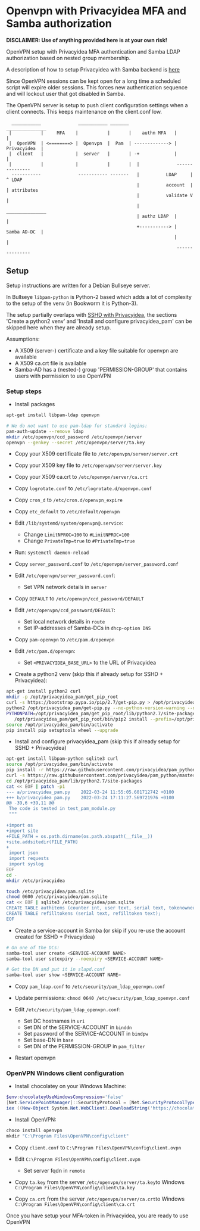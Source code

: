 # Openvpn with Privacyidea MFA and Samba authorization

**DISCLAIMER: Use of anything provided here is at your own risk!**

OpenVPN setup with Privacyidea MFA authentication and Samba LDAP authorization based on nested group membership.

A description of how to setup Privacyidea with Samba backend is [here](../privacyidea/README.md)


Since OpenVPN sessions can be kept open for a long time a scheduled script will expire older sessions. 
This forces new authentication sequence and will lockout user that got disabled in Samba. 

The OpenVPN server is setup to push client configuration settings when a client connects. 
This keeps maintenance on the client.conf low.

```text
  ___________              ___________ _______                  _______________  
 |           |     MFA    |           |       |    authn MFA   |               | 
 |  OpenVPN  | <========> |  Openvpn  |  Pam  | -------------> |  Privacyidea  | 
 |  client   |            |  server   |       | -+             |               | 
 |           |            |           |       |  |              ---------------  
  -----------              ----------- -------   |          LDAP     |  ^ LDAP
                                                 |          account  |  | attributes
                                                 |          validate V  |           
                                                 |              _______________  
                                                 | authz LDAP  |               | 
                                                 +-----------> |  Samba AD-DC  | 
                                                               |               | 
                                                                ---------------  
```


## Setup

Setup instructions are written for a Debian Bullseye server.

In Bullseye `libpam-python` is Python-2 based which adds a lot of complexity to the setup of the venv (in Bookworm it is Python-3). 

The setup partially overlaps with [SSHD with Privacyidea](../sshd_privacyidea/README.md), the sections 
'Create a python2 venv' and 'Install and configure privacyidea_pam' can be skipped here when they are already setup.

Assumptions:
- A X509 (server-) certificate and a key file suitable for openvpn are available
- A X509 ca.crt file is available
- Samba-AD has a (nested-) group 'PERMISSION-GROUP' that contains users with permission to use OpenVPN 

### Setup steps

- Install packages

```bash
apt-get install libpam-ldap openvpn

# We do not want to use pam-ldap for standard logins:
pam-auth-update --remove ldap
mkdir /etc/openvpn/ccd_password /etc/openvpn/server
openvpn --genkey --secret /etc/openvpn/server/ta.key
```

- Copy your X509 certificate file to `/etc/openvpn/server/server.crt`
- Copy your X509 key file to `/etc/openvpn/server/server.key`
- Copy your X509 ca.crt to `/etc/openvpn/server/ca.crt`


- Copy `logrotate.conf` to `/etc/logrotate.d/openvpn.conf`
- Copy `cron_d` to `/etc/cron.d/openvpn_expire`
- Copy `etc_default` to `/etc/default/openvpn`


- Edit `/lib/systemd/system/openvpn@.service`:
  - Change `LimitNPROC=100` to `#LimitNPROC=100` 
  - Change `PrivateTmp=true` to `#PrivateTmp=true` 
- Run: `systemctl daemon-reload`

- Copy `server_password.conf` to `/etc/openvpn/server_password.conf`
- Edit `/etc/openvpn/server_password.conf`:
  - Set VPN network details in `server`

 
- Copy `DEFAULT` to `/etc/openvpn/ccd_password/DEFAULT`
- Edit `/etc/openvpn/ccd_password/DEFAULT`:
  - Set local network details in `route`
  - Set IP-addresses of Samba-DCs in `dhcp-option DNS`

 
- Copy `pam-openvpn` to `/etc/pam.d/openvpn`
- Edit `/etc/pam.d/openvpn`:
  - Set `<PRIVACYIDEA_BASE_URL>` to the URL of Privacyidea


- Create a python2 venv (skip this if already setup for SSHD + Privacyidea):

```bash
apt-get install python2 curl
mkdir -p /opt/privacyidea_pam/get_pip_root
curl -s https://bootstrap.pypa.io/pip/2.7/get-pip.py > /opt/privacyidea_pam/get-pip.py
python2 /opt/privacyidea_pam/get-pip.py --no-python-version-warning --no-warn-script-location --prefix /opt/privacyidea_pam/get_pip_root
PYTHONPATH=/opt/privacyidea_pam/get_pip_root/lib/python2.7/site-packages \
   /opt/privacyidea_pam/get_pip_root/bin/pip2 install --prefix=/opt/privacyidea_pam/get_pip_root virtualenv
source /opt/privacyidea_pam/bin/activate
pip install pip setuptools wheel --upgrade
```


- Install and configure privacyidea_pam (skip this if already setup for SSHD + Privacyidea)

```bash
apt-get install libpam-python sqlite3 curl
source /opt/privacyidea_pam/bin/activate
pip install -r https://raw.githubusercontent.com/privacyidea/pam_python/master/requirements.txt
curl -s https://raw.githubusercontent.com/privacyidea/pam_python/master/privacyidea_pam.py > /opt/privacyidea_pam/lib/python2.7/site-packages/privacyidea_pam.py
cd /opt/privacyidea_pam/lib/python2.7/site-packages
cat << EOF | patch -p1
--- a/privacyidea_pam.py    2022-03-24 11:55:05.601712742 +0100
+++ b/privacyidea_pam.py    2022-03-24 17:11:27.569721976 +0100
@@ -39,6 +39,11 @@
 The code is tested in test_pam_module.py
 """
 
+import os
+import site
+FILE_PATH = os.path.dirname(os.path.abspath(__file__))
+site.addsitedir(FILE_PATH)
+
 import json
 import requests
 import syslog
EOF
cd -
mkdir /etc/privacyidea

touch /etc/privacyidea/pam.sqlite
chmod 0600 /etc/privacyidea/pam.sqlite
cat << EOF | sqlite3 /etc/privacyidea/pam.sqlite
CREATE TABLE authitems (counter int, user text, serial text, tokenowner text,otp text, tokentype text);
CREATE TABLE refilltokens (serial text, refilltoken text);
EOF 
```


- Create a service-account in Samba (or skip if you re-use the account created for SSHD + Privacyidea)

```bash
# On one of the DCs:
samba-tool user create <SERVICE-ACCOUNT NAME>
samba-tool user setexpiry --noexpiry <SERVICE-ACCOUNT NAME>

# Get the DN and put it in slapd.conf
samba-tool user show <SERVICE-ACCOUNT NAME>
```

- Copy `pam_ldap.conf` to `/etc/security/pam_ldap_openvpn.conf`
- Update permissions: `chmod 0640 /etc/security/pam_ldap_openvpn.conf`
- Edit `/etc/security/pam_ldap_openvpn.conf`:
  - Set DC hostnames in `uri`
  - Set DN of the SERVICE-ACCOUNT in `binddn`
  - Set password of the SERVICE-ACCOUNT in `bindpw`
  - Set base-DN in `base`
  - Set DN of the PERMISSION-GROUP in `pam_filter`


- Restart openvpn

### OpenVPN Windows client configuration

- Install chocolatey on your Windows Machine:

```powershell
$env:chocolateyUseWindowsCompression='false'
[Net.ServicePointManager]::SecurityProtocol = [Net.SecurityProtocolType]::Tls12
iex ((New-Object System.Net.WebClient).DownloadString('https://chocolatey.org/install.ps1'))
```

- Install OpenVPN:
```powershell
choco install openvpn
mkdir "C:\Program Files\OpenVPN\config\client"
```

- Copy `client.conf` to `C:\Program Files\OpenVPN\config\client.ovpn`
- Edit `C:\Program Files\OpenVPN\config\client.ovpn`
  - Set server fqdn in `remote`

- Copy `ta.key` from the server `/etc/openvpn/server/ta.key`to Windows `C:\Program Files\OpenVPN\config\client\ta.key`  
- Copy `ca.crt` from the server `/etc/openvpn/server/ca.crt`to Windows `C:\Program Files\OpenVPN\config\client\ca.crt`  

Once you have setup your MFA-token in Privacyidea, you are ready to use OpenVPN 
